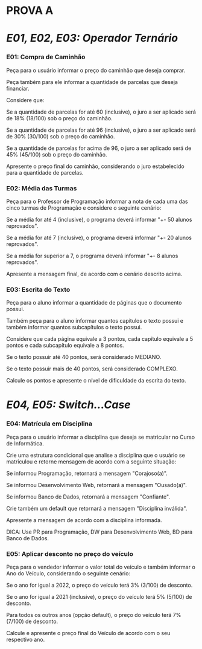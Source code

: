 # **PROVA A**
# *E01, E02, E03: Operador Ternário*

### **E01: Compra de Caminhão**
Peça para o usuário informar o preço do caminhão que deseja comprar. 

Peça também para ele informar a quantidade de parcelas que deseja financiar.

Considere que:

Se a quantidade de parcelas for até 60 (inclusive), o juro a ser aplicado será de 18% (18/100) sob o preço do caminhão.

Se a quantidade de parcelas for até 96 (inclusive), o juro a ser aplicado será de 30% (30/100) sob o preço do caminhão.

Se a quantidade de parcelas for acima de 96, o juro a ser aplicado será de 45% (45/100) sob o preço do caminhão.

Apresente o preço final do caminhão, considerando o juro estabelecido para a quantidade de parcelas.

### **E02: Média das Turmas**
Peça para o Professor de Programação informar a nota de cada uma das cinco turmas de Programação e considere o seguinte cenário:

Se a média for até 4 (inclusive), o programa deverá informar "+- 50 alunos reprovados".

Se a média for até 7 (inclusive), o programa deverá informar "+- 20 alunos reprovados".

Se a média for superior a 7, o programa deverá informar "+- 8 alunos reprovados".

Apresente a mensagem final, de acordo com o cenário descrito acima.

### **E03: Escrita do Texto**
Peça para o aluno informar a quantidade de páginas que o documento possui.

Também peça para o aluno informar quantos capítulos o texto possui e também informar quantos subcapítulos o texto possui.

Considere que cada página equivale a 3 pontos, cada capítulo equivale a 5 pontos e cada subcapítulo equivale a 8 pontos.

Se o texto possuir até 40 pontos, será considerado MEDIANO.

Se o texto possuir mais de 40 pontos, será considerado COMPLEXO.
    
Calcule os pontos e apresente o nível de dificuldade da escrita do texto.

# *E04, E05: Switch...Case*

### **E04: Matrícula em Disciplina**
Peça para o usuário informar a disciplina que deseja se matricular no Curso de Informática. 

Crie uma estrutura condicional que analise a disciplina que o usuário se matriculou e retorne mensagem de acordo com a seguinte situação:

Se informou Programação, retornará a mensagem "Corajoso(a)".

Se informou Desenvolvimento Web, retornará a mensagem "Ousado(a)".

Se informou Banco de Dados, retornará a mensagem "Confiante".

Crie também um default que retornará a mensagem "Disciplina inválida".

Apresente a mensagem de acordo com a disciplina informada.

DICA: Use PR para Programação, DW para Desenvolvimento Web, BD para Banco de Dados.

### **E05: Aplicar desconto no preço do veículo**
Peça para o vendedor informar o valor total do veículo e também informar o Ano do Veículo, considerando o seguinte cenário:

Se o ano for igual a 2022, o preço do veículo terá 3% (3/100) de desconto.

Se o ano for igual a 2021 (inclusive), o preço do veículo terá 5% (5/100) de desconto.

Para todos os outros anos (opção default), o preço do veículo terá 7% (7/100) de desconto.    

Calcule e apresente o preço final do Veículo de acordo com o seu respectivo ano.